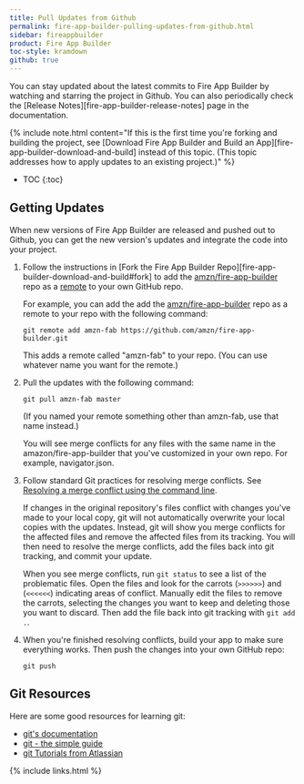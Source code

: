 ```yaml
---
title: Pull Updates from Github
permalink: fire-app-builder-pulling-updates-from-github.html
sidebar: fireappbuilder
product: Fire App Builder
toc-style: kramdown
github: true
---
```


You can stay updated about the latest commits to Fire App Builder by watching and starring the project in Github. You can also periodically check the [Release Notes][fire-app-builder-release-notes] page in the documentation.

{% include note.html content="If this is the first time you're forking and building the project, see [Download Fire App Builder and Build an App][fire-app-builder-download-and-build] instead of this topic. (This topic addresses how to apply updates to an existing project.)" %}

* TOC
{:toc}

## Getting Updates

When new versions of Fire App Builder are released and pushed out to Github, you can get the new version's updates and integrate the code into your project.

1.  Follow the instructions in [Fork the Fire App Builder Repo][fire-app-builder-download-and-build#fork] to add the [amzn/fire-app-builder](https://github.com/amzn/fire-app-builder) repo as a [remote](https://git-scm.com/book/en/v2/Git-Basics-Working-with-Remotes) to your own GitHub repo.

    For example, you can add the add the [amzn/fire-app-builder](https://github.com/amzn/fire-app-builder) repo as a remote to your repo with the following command:

    ```
    git remote add amzn-fab https://github.com/amzn/fire-app-builder.git
    ```

    This adds a remote called "amzn-fab" to your repo. (You can use whatever name you want for the remote.)

2.  Pull the updates with the following command:

    ```
    git pull amzn-fab master
    ```

    (If you named your remote something other than amzn-fab, use that name instead.)

    You will see merge conflicts for any files with the same name in the amazon/fire-app-builder that you've customized in your own repo. For example, navigator.json.

3.  Follow standard Git practices for resolving merge conflicts. See [Resolving a merge conflict using the command line](https://help.github.com/articles/resolving-a-merge-conflict-using-the-command-line/).

    If changes in the original repository's files conflict with changes you've made to your local copy, git will not automatically overwrite your local copies with the updates. Instead, git will show you merge conflicts for the affected files and remove the affected files from its tracking. You will then need to resolve the merge conflicts, add the files back into git tracking, and commit your update.

    When you see merge conflicts, run `git status` to see a list of the problematic files. Open the files and look for the carrots (``>>>>>>``) and (``<<<<<<``) indicating areas of conflict. Manually edit the files to remove the carrots, selecting the changes you want to keep and deleting those you want to discard. Then add the file back into git tracking with `git add .`.

4.  When you're finished resolving conflicts, build your app to make sure everything works. Then push the changes into your own GitHub repo:

    ```
    git push
    ```

## Git Resources

Here are some good resources for learning git:

* [git's documentation](https://git-scm.com/doc)
* [git - the simple guide](http://rogerdudler.github.io/git-guide/)
* [git Tutorials from Atlassian](https://www.atlassian.com/git/tutorials/)

{% include links.html %}
